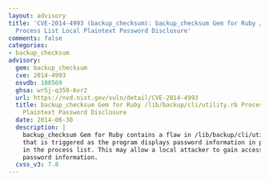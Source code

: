 ```yaml
---
layout: advisory
title: 'CVE-2014-4993 (backup_checksum): backup_checksum Gem for Ruby /lib/backup/cli/utility.rb
  Process List Local Plaintext Password Disclosure'
comments: false
categories:
- backup_checksum
advisory:
  gem: backup_checksum
  cve: 2014-4993
  osvdb: 108569
  ghsa: wr5j-q359-6vr2
  url: https://nvd.nist.gov/vuln/detail/CVE-2014-4993
  title: backup_checksum Gem for Ruby /lib/backup/cli/utility.rb Process List Local
    Plaintext Password Disclosure
  date: 2014-06-30
  description: |
    backup_checksum Gem for Ruby contains a flaw in /lib/backup/cli/utility.rb
    that is triggered as the program displays password information in plaintext
    in the process list. This may allow a local attacker to gain access to
    password information.
  cvss_v3: 7.8
---
```

